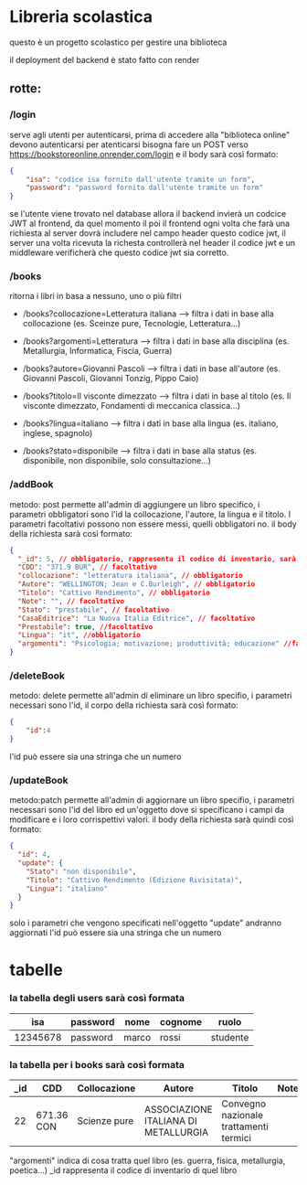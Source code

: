 # Libreria scolastica
questo è un progetto scolastico per gestire una biblioteca


il deployment del backend è stato fatto con render





## rotte:
### /login 
serve agli utenti per autenticarsi, prima di accedere alla "biblioteca online" devono autenticarsi
per atenticarsi bisogna fare un POST verso https://bookstoreonline.onrender.com/login 
e il body sarà così formato:
```json 
{
    "isa": "codice isa fornito dall'utente tramite un form",
    "password": "password fornita dall'utente tramite un form"
}
```
se l'utente viene trovato nel database allora il backend invierà un codcice JWT al frontend, da quel momento il poi il frontend
ogni volta che farà una richiesta al server dovrà includere nel campo header questo codice jwt, il server una volta ricevuta la richesta 
controllerà nel header il codice jwt e un middleware verificherà che questo codice jwt sia corretto.



### /books
ritorna i libri in basa a nessuno, uno o più filtri
- /books?collocazione=Letteratura italiana --> filtra i dati in base alla collocazione (es. Sceinze pure, Tecnologie, Letteratura...)

- /books?argomenti=Letteratura --> filtra i dati in base alla disciplina (es. Metallurgia, Informatica, Fiscia, Guerra)

- /books?autore=Giovanni Pascoli --> filtra i dati in base all'autore (es. Giovanni Pascoli, Giovanni Tonzig, Pippo Caio)

- /books?titolo=Il visconte dimezzato --> filtra i dati in base al titolo (es. Il visconte dimezzato, Fondamenti di meccanica classica...)
- /books?lingua=italiano --> filtra i dati in base alla lingua (es. italiano, inglese, spagnolo)

- /books?stato=disponibile --> filtra i dati in base alla status (es. disponibile, non disponibile, solo consultazione...)

### /addBook
metodo: post
permette all'admin di aggiungere un libro specifico, i parametri obbligatori sono l'id la collocazione, l'autore, la lingua e il titolo.
I parametri facoltativi possono non essere messi, quelli obbligatori no.
 il body della richiesta sarà così formato:
```json 
{
  "_id": 5, // obbligatorio, rappresenta il codice di inventario, sarà l'admin a passarlo direttamente al server (l'id non verrò generato da mongodb)
  "CDD": "371.9 BUR", // facoltativo
  "collocazione": "letteratura italiana", // obbligatorio
  "Autore": "WELLINGTON; Jean e C.Burleigh", // obbligatorio
  "Titolo": "Cattivo Rendimento", // obbligatorio
  "Note": "", // facoltativo
  "Stato": "prestabile", // facoltativo
  "CasaEditrice": "La Nuova Italia Editrice", // facoltativo
  "Prestabile": true, //facoltativo
  "Lingua": "it", //obbligatorio
  "argomenti": "Psicologia; motivazione; produttività; educazione" //facoltativo
}
```


### /deleteBook
metodo: delete
permette all'admin di eliminare un libro specifio, i parametri necessari sono l'id, il corpo della richiesta sarà così formato:
```json 
{
    "id":4
}
```
l'id può essere sia una stringa che un numero

### /updateBook
metodo:patch
permette all'admin di aggiornare un libro specifio, i parametri necessari sono l'id del libro ed un'oggetto dove si specificano i campi da modificare e i loro corrispettivi valori.
il body della richiesta sarà quindi così formato:
```json 
{
  "id": 4,
  "update": {
    "Stato": "non disponibile",
    "Titolo": "Cattivo Rendimento (Edizione Rivisitata)",
    "Lingua": "italiano"
  }
}
```
solo i parametri che vengono specificati nell'oggetto "update" andranno aggiornati
l'id può essere sia una stringa che un numero

# tabelle
### la tabella degli users sarà così formata

|isa|password|nome|cognome|ruolo|
|---|--------|----|-------|-----|
|12345678|password|marco|rossi|studente|

### la tabella per i books sarà così formata

| _id | CDD        | Collocazione | Autore                               | Titolo                                 | Note | Stato      | Casa editrice           | Prestabile | lingua     | argomenti   |
|--------------|------------|--------------|---------------------------------------|----------------------------------------|------|------------|--------------------------|------------|---------------|--------------|
| 22           | 671.36 CON | Scienze pure | ASSOCIAZIONE ITALIANA DI METALLURGIA | Convegno nazionale trattamenti termici |      | Prestabile | ASS.ITALIANA METALLURGIA | VERO       |  italiana| Metallurgia  |


"argomenti" indica di cosa tratta quel libro (es. guerra, fisica, metallurgia, poetica...)
_id rappresenta il codice di inventario di quel libro
